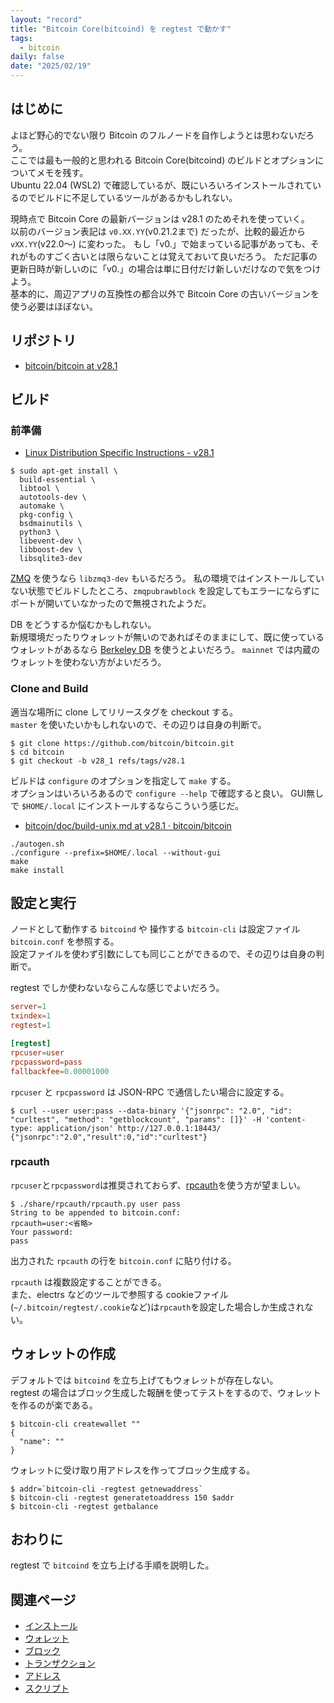 ```yaml
---
layout: "record"
title: "Bitcoin Core(bitcoind) を regtest で動かす"
tags:
  - bitcoin
daily: false
date: "2025/02/19"
---
```


## はじめに

よほど野心的でない限り Bitcoin のフルノードを自作しようとは思わないだろう。  
ここでは最も一般的と思われる Bitcoin Core(bitcoind) のビルドとオプションについてメモを残す。  
Ubuntu 22.04 (WSL2) で確認しているが、既にいろいろインストールされているのでビルドに不足しているツールがあるかもしれない。

現時点で Bitcoin Core の最新バージョンは v28.1 のためそれを使っていく。  
以前のバージョン表記は `v0.XX.YY`(v0.21.2まで) だったが、比較的最近から `vXX.YY`(v22.0～) に変わった。
もし「v0.」で始まっている記事があっても、それがものすごく古いとは限らないことは覚えておいて良いだろう。
ただ記事の更新日時が新しいのに「v0.」の場合は単に日付だけ新しいだけなので気をつけよう。  
基本的に、周辺アプリの互換性の都合以外で Bitcoin Core の古いバージョンを使う必要はほぼない。

## リポジトリ

* [bitcoin/bitcoin at v28.1](https://github.com/bitcoin/bitcoin/tree/v28.1)

## ビルド

### 前準備

* [Linux Distribution Specific Instructions - v28.1](https://github.com/bitcoin/bitcoin/blob/v28.1/doc/build-unix.md#linux-distribution-specific-instructions)

```console
$ sudo apt-get install \
  build-essential \
  libtool \
  autotools-dev \
  automake \
  pkg-config \
  bsdmainutils \
  python3 \
  libevent-dev \
  libboost-dev \
  libsqlite3-dev
```

[ZMQ](https://github.com/bitcoin/bitcoin/blob/v28.1/doc/zmq.md) を使うなら `libzmq3-dev` もいるだろう。
私の環境ではインストールしていない状態でビルドしたところ、`zmqpubrawblock` を設定してもエラーにならずにポートが開いていなかったので無視されたようだ。

DB をどうするか悩むかもしれない。  
新規環境だったりウォレットが無いのであればそのままにして、既に使っているウォレットがあるなら [Berkeley DB](https://github.com/bitcoin/bitcoin/blob/v28.1/doc/build-unix.md#berkeley-db) を使うとよいだろう。
`mainnet` では内蔵のウォレットを使わない方がよいだろう。

### Clone and Build

適当な場所に clone してリリースタグを checkout する。  
`master` を使いたいかもしれないので、その辺りは自身の判断で。

```console
$ git clone https://github.com/bitcoin/bitcoin.git
$ cd bitcoin
$ git checkout -b v28_1 refs/tags/v28.1
```

ビルドは `configure` のオプションを指定して `make` する。  
オプションはいろいろあるので `configure --help` で確認すると良い。
GUI無しで `$HOME/.local` にインストールするならこういう感じだ。

* [bitcoin/doc/build-unix.md at v28.1 · bitcoin/bitcoin](https://github.com/bitcoin/bitcoin/blob/v28.1/doc/build-unix.md#to-build)

```console
./autogen.sh
./configure --prefix=$HOME/.local --without-gui
make
make install
```
## 設定と実行

ノードとして動作する `bitcoind` や 操作する `bitcoin-cli` は設定ファイル `bitcoin.conf` を参照する。  
設定ファイルを使わず引数にしても同じことができるので、その辺りは自身の判断で。

regtest でしか使わないならこんな感じでよいだろう。

```conf
server=1
txindex=1
regtest=1

[regtest]
rpcuser=user
rpcpassword=pass
fallbackfee=0.00001000
```

`rpcuser` と `rpcpassword` は JSON-RPC で通信したい場合に設定する。

```console
$ curl --user user:pass --data-binary '{"jsonrpc": "2.0", "id": "curltest", "method": "getblockcount", "params": []}' -H 'content-type: application/json' http://127.0.0.1:18443/
{"jsonrpc":"2.0","result":0,"id":"curltest"}
```

### rpcauth

`rpcuser`と`rpcpassword`は推奨されておらず、[rpcauth](https://github.com/bitcoin/bitcoin/tree/v28.1/share/rpcauth)を使う方が望ましい。

```console
$ ./share/rpcauth/rpcauth.py user pass
String to be appended to bitcoin.conf:
rpcauth=user:<省略>
Your password:
pass
```

出力された `rpcauth` の行を `bitcoin.conf` に貼り付ける。

`rpcauth` は複数設定することができる。  
また、electrs などのツールで参照する cookieファイル(`~/.bitcoin/regtest/.cookie`など)は`rpcauth`を設定した場合しか生成されない。

## ウォレットの作成

デフォルトでは `bitcoind` を立ち上げてもウォレットが存在しない。  
regtest の場合はブロック生成した報酬を使ってテストをするので、ウォレットを作るのが楽である。

```console
$ bitcoin-cli createwallet ""
{
  "name": ""
}
```

ウォレットに受け取り用アドレスを作ってブロック生成する。

```console
$ addr=`bitcoin-cli -regtest getnewaddress`
$ bitcoin-cli -regtest generatetoaddress 150 $addr
$ bitcoin-cli -regtest getbalance
```

## おわりに

regtest で `bitcoind` を立ち上げる手順を説明した。

## 関連ページ

* [インストール](./install.md)
* [ウォレット](./wallet.md)
* [ブロック](/.blocks.md)
* [トランザクション](./transactions.md)
* [アドレス](./address.md)
* [スクリプト](./script.md)
